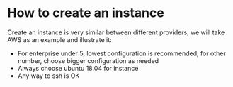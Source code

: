 # How to create an instance

Create an instance is very similar between different providers, we will take AWS as an example and illustrate it:
* For enterprise under 5, lowest configuration is recommended, for other number, choose bigger configuration as needed
* Always choose ubuntu 18.04 for instance
* Any way to ssh is OK





